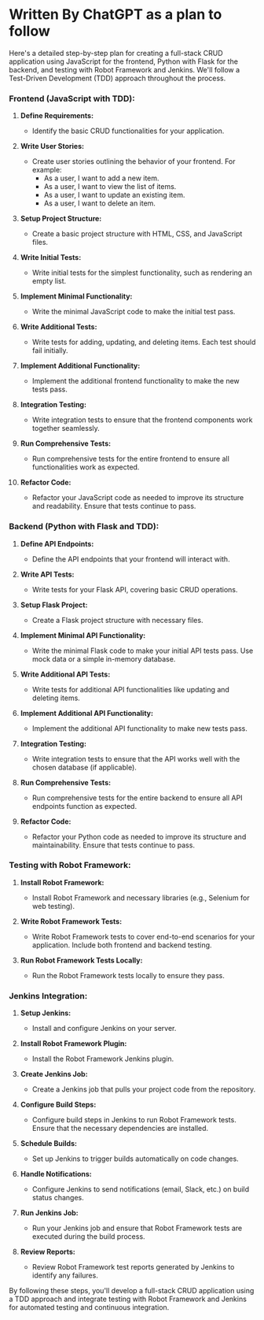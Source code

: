 # Written By ChatGPT as a plan to follow

Here's a detailed step-by-step plan for creating a full-stack CRUD application using JavaScript for the frontend, Python with Flask for the backend, and testing with Robot Framework and Jenkins. We'll follow a Test-Driven Development (TDD) approach throughout the process.

### Frontend (JavaScript with TDD):

1. **Define Requirements:**
   - Identify the basic CRUD functionalities for your application.

2. **Write User Stories:**
   - Create user stories outlining the behavior of your frontend. For example:
     - As a user, I want to add a new item.
     - As a user, I want to view the list of items.
     - As a user, I want to update an existing item.
     - As a user, I want to delete an item.

3. **Setup Project Structure:**
   - Create a basic project structure with HTML, CSS, and JavaScript files.

4. **Write Initial Tests:**
   - Write initial tests for the simplest functionality, such as rendering an empty list.

5. **Implement Minimal Functionality:**
   - Write the minimal JavaScript code to make the initial test pass.

6. **Write Additional Tests:**
   - Write tests for adding, updating, and deleting items. Each test should fail initially.

7. **Implement Additional Functionality:**
   - Implement the additional frontend functionality to make the new tests pass.

8. **Integration Testing:**
   - Write integration tests to ensure that the frontend components work together seamlessly.

9. **Run Comprehensive Tests:**
   - Run comprehensive tests for the entire frontend to ensure all functionalities work as expected.

10. **Refactor Code:**
    - Refactor your JavaScript code as needed to improve its structure and readability. Ensure that tests continue to pass.

### Backend (Python with Flask and TDD):

1. **Define API Endpoints:**
   - Define the API endpoints that your frontend will interact with.

2. **Write API Tests:**
   - Write tests for your Flask API, covering basic CRUD operations.

3. **Setup Flask Project:**
   - Create a Flask project structure with necessary files.

4. **Implement Minimal API Functionality:**
   - Write the minimal Flask code to make your initial API tests pass. Use mock data or a simple in-memory database.

5. **Write Additional API Tests:**
   - Write tests for additional API functionalities like updating and deleting items.

6. **Implement Additional API Functionality:**
   - Implement the additional API functionality to make new tests pass.

7. **Integration Testing:**
   - Write integration tests to ensure that the API works well with the chosen database (if applicable).

8. **Run Comprehensive Tests:**
   - Run comprehensive tests for the entire backend to ensure all API endpoints function as expected.

9. **Refactor Code:**
   - Refactor your Python code as needed to improve its structure and maintainability. Ensure that tests continue to pass.

### Testing with Robot Framework:

1. **Install Robot Framework:**
   - Install Robot Framework and necessary libraries (e.g., Selenium for web testing).

2. **Write Robot Framework Tests:**
   - Write Robot Framework tests to cover end-to-end scenarios for your application. Include both frontend and backend testing.

3. **Run Robot Framework Tests Locally:**
   - Run the Robot Framework tests locally to ensure they pass.

### Jenkins Integration:

1. **Setup Jenkins:**
   - Install and configure Jenkins on your server.

2. **Install Robot Framework Plugin:**
   - Install the Robot Framework Jenkins plugin.

3. **Create Jenkins Job:**
   - Create a Jenkins job that pulls your project code from the repository.

4. **Configure Build Steps:**
   - Configure build steps in Jenkins to run Robot Framework tests. Ensure that the necessary dependencies are installed.

5. **Schedule Builds:**
   - Set up Jenkins to trigger builds automatically on code changes.

6. **Handle Notifications:**
   - Configure Jenkins to send notifications (email, Slack, etc.) on build status changes.

7. **Run Jenkins Job:**
   - Run your Jenkins job and ensure that Robot Framework tests are executed during the build process.

8. **Review Reports:**
   - Review Robot Framework test reports generated by Jenkins to identify any failures.

By following these steps, you'll develop a full-stack CRUD application using a TDD approach and integrate testing with Robot Framework and Jenkins for automated testing and continuous integration.

